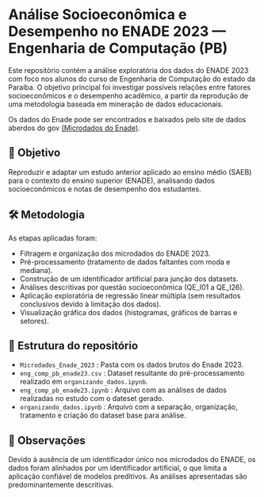# Análise Socioeconômica e Desempenho no ENADE 2023 — Engenharia de Computação (PB)

Este repositório contém a análise exploratória dos dados do ENADE 2023 com foco nos alunos do curso de Engenharia de Computação do estado da Paraíba. O objetivo principal foi investigar possíveis relações entre fatores socioeconômicos e o desempenho acadêmico, a partir da reprodução de uma metodologia baseada em mineração de dados educacionais.

Os dados do Enade pode ser encontrados e baixados pelo site de dados aberdos do gov [(Microdados do Enade)](https://www.gov.br/inep/pt-br/acesso-a-informacao/dados-abertos/microdados/enade).

## 🧪 Objetivo
Reproduzir e adaptar um estudo anterior aplicado ao ensino médio (SAEB) para o contexto do ensino superior (ENADE), analisando dados socioeconômicos e notas de desempenho dos estudantes.

## 🛠️ Metodologia
As etapas aplicadas foram:
- Filtragem e organização dos microdados do ENADE 2023.
- Pré-processamento (tratamento de dados faltantes com moda e mediana).
- Construção de um identificador artificial para junção dos datasets.
- Análises descritivas por questão socioeconômica (QE_I01 a QE_I26).
- Aplicação exploratória de regressão linear múltipla (sem resultados conclusivos devido à limitação dos dados).
- Visualização gráfica dos dados (histogramas, gráficos de barras e setores).

## 📁 Estrutura do repositório
- `Microdados_Enade_2023` : Pasta com os dados brutos do Enade 2023.
- `eng_comp_pb_enade23.csv` : Dataset resultante do pré-processamento realizado em `organizando_dados.ipynb`.
- `eng_comp_pb_enade23.ipynb` : Arquivo com as análises de dados realizadas no estudo com o dateset gerado.
- `organizando_dados.ipynb` : Arquivo com a separação, organização, tratamento e criação do dataset base para análise.

## 📌 Observações
Devido à ausência de um identificador único nos microdados do ENADE, os dados foram alinhados por um identificador artificial, o que limita a aplicação confiável de modelos preditivos. As análises apresentadas são predominantemente descritivas.
